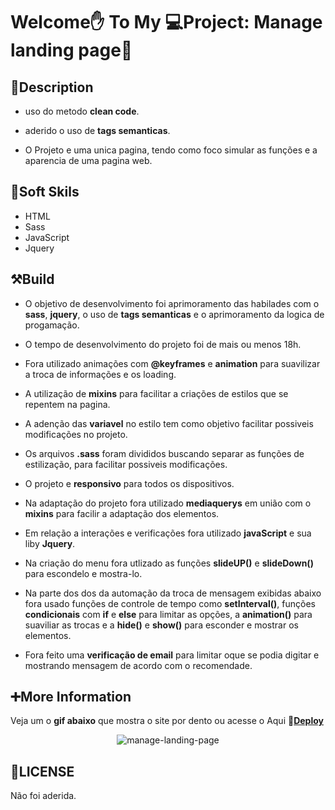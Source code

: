 # Welcome✋ To My 💻Project: Manage landing page🤖

## 📄Description 

- uso do metodo __clean code__.

- aderido o uso de __tags semanticas__.

- O Projeto e uma unica pagina, tendo como foco simular as funções e a aparencia de uma pagina web.

## 🧰Soft Skils

- HTML
- Sass
- JavaScript
- Jquery

## ⚒️Build

- O objetivo de desenvolvimento foi aprimoramento das habilades com o __sass__, __jquery__, o uso de __tags semanticas__ e o aprimoramento da logica de progamação.

- O tempo de desenvolvimento do projeto foi de mais ou menos 18h.

- Fora utilizado animações com __@keyframes__ e __animation__ para suavilizar a troca de informações e os loading.

- A utilização de __mixins__ para facilitar a criações de estilos que se repentem na pagina.

- A adenção das __variavel__ no estilo tem como objetivo facilitar possiveis modificações no projeto.

- Os arquivos __.sass__ foram divididos buscando separar as funções de estilização, para facilitar possiveis modificações.

- O projeto e __responsivo__ para todos os dispositivos.

- Na adaptação do projeto fora utilizado __mediaquerys__ em união com o __mixins__ para facilir a adaptação dos elementos.

- Em relação a interações e verificações fora utilizado __javaScript__ e sua liby __Jquery__.

- Na criação do menu fora utlizado as funções __slideUP()__ e __slideDown()__ para escondelo e mostra-lo.

- Na parte dos dos da automação da troca de mensagem exibidas abaixo fora usado funções de controle de tempo como __setInterval()__, funções __condicionais__ com __if__ e __else__ para limitar as opções, a __animation()__ para suaviliar as trocas e a __hide()__ e __show()__ para esconder e mostrar os elementos.

- Fora feito uma __verificação de email__ para limitar oque se podia digitar e mostrando mensagem de acordo com o recomendade.

## ➕More Information
Veja um o __gif abaixo__ que mostra o site por dento ou acesse o Aqui 🔗[__Deploy__](https://matheus369k.github.io/manage-landing-page-master/)

<div align="center">

![manage-landing-page](https://github.com/matheus369k/manage-landing-page-master/assets/47065962/b8194aaf-f142-4b9c-9099-495c452bf7a3)</div>

## 📃LICENSE

Não foi aderida.
